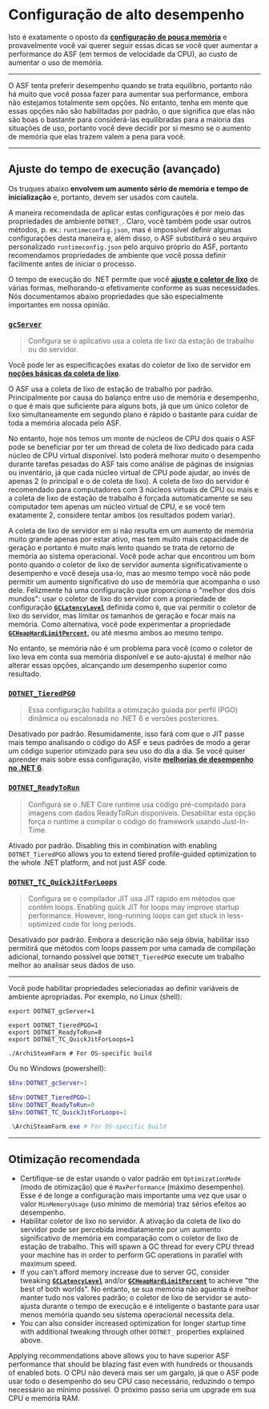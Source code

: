 # Configuração de alto desempenho

Isto é exatamente o oposto da **[configuração de pouca memória](https://github.com/JustArchiNET/ArchiSteamFarm/wiki/Low-memory-setup-pt-BR)** e provavelmente você vai querer seguir essas dicas se você quer aumentar a performance do ASF (em termos de velocidade da CPU), ao custo de aumentar o uso de memória.

---

O ASF tenta preferir desempenho quando se trata equilíbrio, portanto não há muito que você possa fazer para aumentar sua performance, embora não estejamos totalmente sem opções. No entanto, tenha em mente que essas opções não são habilitadas por padrão, o que significa que elas não são boas o bastante para considerá-las equilibradas para a maioria das situações de uso, portanto você deve decidir por si mesmo se o aumento de memória que elas trazem valem a pena para você.

---

## Ajuste do tempo de execução (avançado)

Os truques abaixo **envolvem um aumento sério de memória e tempo de inicialização** e, portanto, devem ser usados ​​com cautela.

A maneira recomendada de aplicar estas configurações é por meio das propriedades de ambiente `DOTNET_`. Claro, você também pode usar outros métodos, p. ex.: `runtimeconfig.json`, mas é impossível definir algumas configurações desta maneira e, além disso, o ASF substituirá o seu arquivo personalizado `runtimeconfig.json` pelo arquivo próprio do ASF, portanto recomendamos propriedades de ambiente que você possa definir facilmente antes de iniciar o processo.

O tempo de execução do .NET permite que você **[ajuste o coletor de lixo](https://docs.microsoft.com/dotnet/core/run-time-config/garbage-collector)** de várias formas, melhorando-o efetivamente conforme as suas necessidades. Nós documentamos abaixo propriedades que são especialmente importantes em nossa opinião.

### [`gcServer`](https://docs.microsoft.com/dotnet/core/run-time-config/garbage-collector#flavors-of-garbage-collection)

> Configura se o aplicativo usa a coleta de lixo da estação de trabalho ou do servidor.

Você pode ler as especificações exatas do coletor de lixo de servidor em **[noções básicas da coleta de lixo](https://docs.microsoft.com/pt-br/dotnet/standard/garbage-collection/fundamentals)**.

O ASF usa a coleta de lixo de estação de trabalho por padrão. Principalmente por causa do balanço entre uso de memória e desempenho, o que é mais que suficiente para alguns bots, já que um único coletor de lixo simultaneamente em segundo plano é rápido o bastante para cuidar de toda a memória alocada pelo ASF.

No entanto, hoje nós temos um monte de núcleos de CPU dos quais o ASF pode se beneficiar por ter um thread de coleta de lixo dedicado para cada núcleo de CPU virtual disponível. Isto poderá melhorar muito o desempenho durante tarefas pesadas do ASF tais como análise de páginas de insígnias ou inventário, já que cada núcleo virtual de CPU pode ajudar, ao invés de apenas 2 (o principal e o de coleta de lixo). A coleta de lixo do servidor é recomendado para computadores com 3 núcleos virtuais de CPU ou mais e a coleta de lixo de estação de trabalho é forçada automaticamente se seu computador tem apenas um núcleo virtual de CPU, e se você tem exatamente 2, considere tentar ambos (os resultados podem variar).

A coleta de lixo de servidor em si não resulta em um aumento de memória muito grande apenas por estar ativo, mas tem muito mais capacidade de geração e portanto é muito mais lento quando se trata de retorno de memória ao sistema operacional. Você pode achar que encontrou um bom ponto quando o coletor de lixo de servidor aumenta significativamente o desempenho e você deseja usa-lo, mas ao mesmo tempo você não pode permitir um aumento significativo do uso de memória que acompanha o uso dele. Felizmente há uma configuração que proporciona o "melhor dos dois mundos": usar o coletor de lixo do servidor com a propriedade de configuração **[`GCLatencyLevel`](https://github.com/JustArchiNET/ArchiSteamFarm/wiki/Low-memory-setup-pt-BR#gclatencylevel)** definida como `0`, que vai permitir o coletor de lixo do servidor, mas limitar os tamanhos de geração e focar mais na memória. Como alternativa, você pode experimentar a propriedade **[`GCHeapHardLimitPercent`](https://github.com/JustArchiNET/ArchiSteamFarm/wiki/Low-memory-setup-pt-BR#gcheaphardlimitpercent)**, ou até mesmo ambos ao mesmo tempo.

No entanto, se memória não é um problema para você (como o coletor de lixo leva em conta sua memória disponível e se auto-ajusta) é melhor não alterar essas opções, alcançando um desempenho superior como resultado.

### **[`DOTNET_TieredPGO`](https://docs.microsoft.com/dotnet/core/run-time-config/compilation#profile-guided-optimization)**

> Essa configuração habilita a otimização guiada por perfil (PGO) dinâmica ou escalonada no .NET 6 e versões posteriores.

Desativado por padrão. Resumidamente, isso fará com que o JIT passe mais tempo analisando o código do ASF e seus padrões de modo a gerar um código superior otimizado para seu uso do dia a dia. Se você quiser aprender mais sobre essa configuração, visite **[melhorias de desempenho no .NET 6](https://devblogs.microsoft.com/dotnet/performance-improvements-in-net-6)**.

### **[`DOTNET_ReadyToRun`](https://docs.microsoft.com/dotnet/core/run-time-config/compilation#readytorun)**

> Configura se o .NET Core runtime usa código pré-compilado para imagens com dados ReadyToRun disponíveis. Desabilitar esta opção força o runtime a compilar o código do framework usando Just-In-Time.

Ativado por padrão. Disabling this in combination with enabling `DOTNET_TieredPGO` allows you to extend tiered profile-guided optimization to the whole .NET platform, and not just ASF code.

### **[`DOTNET_TC_QuickJitForLoops`](https://docs.microsoft.com/dotnet/core/run-time-config/compilation#quick-jit-for-loops)**

> Configura se o compilador JIT usa JIT rápido em métodos que contém loops. Enabling quick JIT for loops may improve startup performance. However, long-running loops can get stuck in less-optimized code for long periods.

Desativado por padrão. Embora a descrição não seja óbvia, habilitar isso permitirá que métodos com loops passem por uma camada de compilação adicional, tornando possível que `DOTNET_TieredPGO` execute um trabalho melhor ao analisar seus dados de uso.

---

Você pode habilitar propriedades selecionadas ao definir variáveis de ambiente apropriadas. Por exemplo, no Linux (shell):

```shell
export DOTNET_gcServer=1

export DOTNET_TieredPGO=1
export DOTNET_ReadyToRun=0
export DOTNET_TC_QuickJitForLoops=1

./ArchiSteamFarm # For OS-specific build
```

Ou no Windows (powershell):

```powershell
$Env:DOTNET_gcServer=1

$Env:DOTNET_TieredPGO=1
$Env:DOTNET_ReadyToRun=0
$Env:DOTNET_TC_QuickJitForLoops=1

.\ArchiSteamFarm.exe # For OS-specific build
```

---

## Otimização recomendada

- Certifique-se de estar usando o valor padrão em `OptimizationMode` (modo de otimização) que é `MaxPerformance` (máximo desempenho). Esse é de longe a configuração mais importante uma vez que usar o valor `MinMemoryUsage` (uso mínimo de memória) traz sérios efeitos ao desempenho.
- Habilitar coletor de lixo no servidor. A ativação da coleta de lixo do servidor pode ser percebida imediatamente por um aumento significativo de memória em comparação com o coletor de lixo de estação de trabalho. This will spawn a GC thread for every CPU thread your machine has in order to perform GC operations in parallel with maximum speed.
- If you can't afford memory increase due to server GC, consider tweaking **[`GCLatencyLevel`](https://github.com/JustArchiNET/ArchiSteamFarm/wiki/Low-memory-setup#gclatencylevel)** and/or **[`GCHeapHardLimitPercent`](https://github.com/JustArchiNET/ArchiSteamFarm/wiki/Low-memory-setup#gcheaphardlimitpercent)** to achieve "the best of both worlds". No entanto, se sua memória não aguenta é melhor manter tudo nos valores padrão; o coletor de lixo de servidor se auto-ajusta durante o tempo de execução e é inteligente o bastante para usar menos memória quando seu sistema operacional necessita dela.
- You can also consider increased optimization for longer startup time with additional tweaking through other `DOTNET_` properties explained above.

Applying recommendations above allows you to have superior ASF performance that should be blazing fast even with hundreds or thousands of enabled bots. O CPU não deverá mais ser um gargalo, já que o ASF pode usar todo o desempenho do seu CPU caso necessário, reduzindo o tempo necessário ao mínimo possível. O próximo passo seria um upgrade em sua CPU e memória RAM.